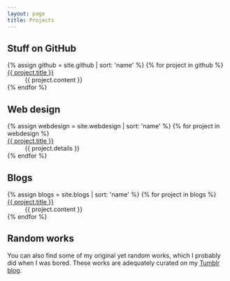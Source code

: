 ```yaml
---
layout: page
title: Projects
---
```


## Stuff on GitHub

<dl>
{% assign github = site.github | sort: 'name' %}
{% for project in github %}
  <dt><a href="{{ project.link }}">{{ project.title }}</a></dt>
  <dd>{{ project.content }}</dd>
{% endfor %}
</dl>

## Web design

<dl>
{% assign webdesign = site.webdesign | sort: 'name' %}
{% for project in webdesign %}
  <dt><a href="{{ project.url }}">{{ project.title }}</a></dt>
  <dd>{{ project.details }}</dd>
{% endfor %}
</dl>

## Blogs

<dl>
{% assign blogs = site.blogs | sort: 'name' %}
{% for project in blogs %}
  <dt><a href="{{ project.link }}">{{ project.title }}</a></dt>
  <dd>{{ project.content }}</dd>
{% endfor %}
</dl>

## Random works

You can also find some of my original yet random works, which I probably did when I was bored. These works are adequately curated on my [Tumblr blog](http://resir014.tumblr.com/tagged/resir014).

